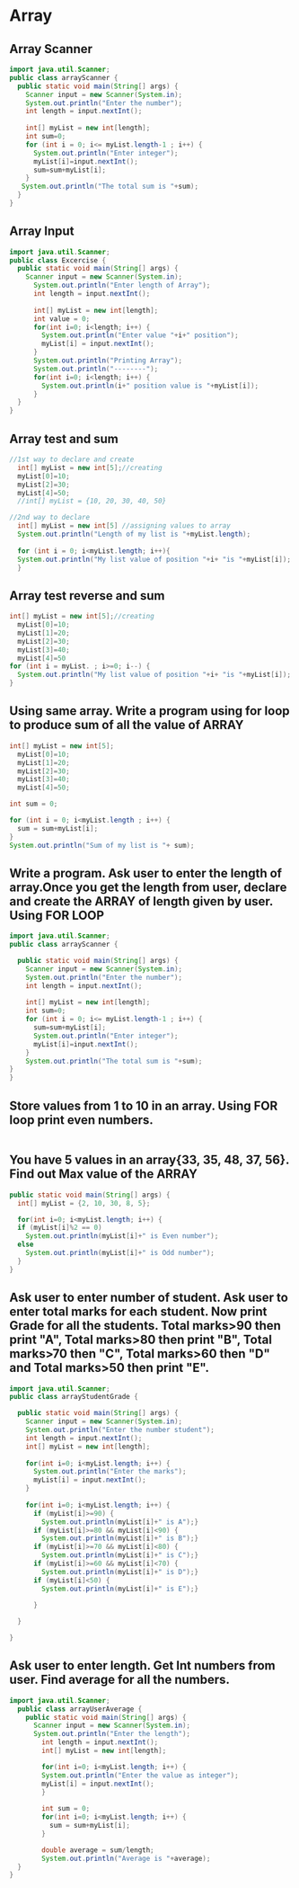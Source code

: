 Array
=====
Array Scanner
-------------
```java
import java.util.Scanner;
public class arrayScanner {
  public static void main(String[] args) {
    Scanner input = new Scanner(System.in);
    System.out.println("Enter the number");
    int length = input.nextInt();
		
    int[] myList = new int[length];
    int sum=0;
    for (int i = 0; i<= myList.length-1 ; i++) {
      System.out.println("Enter integer");
      myList[i]=input.nextInt();
      sum=sum+myList[i];
    }
   System.out.println("The total sum is "+sum);
  }
}
```
Array Input
-----------
```java
import java.util.Scanner;
public class Excercise {
  public static void main(String[] args) {
    Scanner input = new Scanner(System.in);
      System.out.println("Enter length of Array");
      int length = input.nextInt();
		
      int[] myList = new int[length];
      int value = 0;
      for(int i=0; i<length; i++) {
        System.out.println("Enter value "+i+" position");
        myList[i] = input.nextInt();
      }
      System.out.println("Printing Array");
      System.out.println("--------");
      for(int i=0; i<length; i++) {
        System.out.println(i+" position value is "+myList[i]);
      }
  }
}
```
Array test and sum
------------------
```java
//1st way to declare and create
  int[] myList = new int[5];//creating
  myList[0]=10;
  myList[2]=30;
  myList[4]=50;
  //int[] myList = {10, 20, 30, 40, 50}
```		
```java
//2nd way to declare
  int[] myList = new int[5] //assigning values to array
  System.out.println("Length of my list is "+myList.length);
    
  for (int i = 0; i<myList.length; i++){
  System.out.println("My list value of position "+i+ "is "+myList[i]);
  }
```
Array test reverse and sum
--------------------------
```java
int[] myList = new int[5];//creating
  myList[0]=10;
  myList[1]=20;
  myList[2]=30;
  myList[3]=40;
  myList[4]=50
for (int i = myList. ; i>=0; i--) {
  System.out.println("My list value of position "+i+ "is "+myList[i]);
}
```
Using same array. Write a program using for loop to produce sum of all the value of ARRAY
-----------------------------------------------------------------------------------------
```java
int[] myList = new int[5];
  myList[0]=10;
  myList[1]=20;
  myList[2]=30;
  myList[3]=40;
  myList[4]=50;

int sum = 0;

for (int i = 0; i<myList.length ; i++) {
  sum = sum+myList[i];
}
System.out.println("Sum of my list is "+ sum);
```
Write a program. Ask user to enter the length of array.Once you get the length from user, declare and create the ARRAY of length given by user. Using FOR LOOP
------------------------------------------
```java
import java.util.Scanner;
public class arrayScanner {

  public static void main(String[] args) {
    Scanner input = new Scanner(System.in);
    System.out.println("Enter the number");
    int length = input.nextInt();
    
    int[] myList = new int[length];
    int sum=0;
    for (int i = 0; i<= myList.length-1 ; i++) {
      sum=sum+myList[i];
      System.out.println("Enter integer");
      myList[i]=input.nextInt();
    }
    System.out.println("The total sum is "+sum);
}
}
```
Store values from 1 to 10 in an array. Using FOR loop print even numbers.
--------------------------------------------------------------------------
```java

```
You have 5 values in an array{33, 35, 48, 37, 56}. Find out Max value of the ARRAY
----------------------------------------------------------------------------------
```java
public static void main(String[] args) {
  int[] myList = {2, 10, 30, 8, 5};

  for(int i=0; i<myList.length; i++) {
  if (myList[i]%2 == 0)
    System.out.println(myList[i]+" is Even number");
  else
    System.out.println(myList[i]+" is Odd number");
  }
}
```
Ask user to enter number of student. Ask user to enter total marks for each student. Now print Grade for all the students. Total marks>90 then print "A", Total marks>80 then print "B", Total marks>70 then "C", Total marks>60 then "D" and Total marks>50 then print "E".
-------------------------------------------------------------------------------------------------------------------------
```java
import java.util.Scanner;
public class arrayStudentGrade {

  public static void main(String[] args) {
    Scanner input = new Scanner(System.in);
    System.out.println("Enter the number student");
    int length = input.nextInt();
    int[] myList = new int[length];
		
    for(int i=0; i<myList.length; i++) {
      System.out.println("Enter the marks");
      myList[i] = input.nextInt();
    }
		
    for(int i=0; i<myList.length; i++) {
      if (myList[i]>=90) {
        System.out.println(myList[i]+" is A");}
      if (myList[i]>=80 && myList[i]<90) {
        System.out.println(myList[i]+" is B");}
      if (myList[i]>=70 && myList[i]<80) {
        System.out.println(myList[i]+" is C");}
      if (myList[i]>=60 && myList[i]<70) {
        System.out.println(myList[i]+" is D");}
      if (myList[i]<50) {
        System.out.println(myList[i]+" is E");}
	
      }

  }

}
```
Ask user to enter length. Get Int numbers from user. Find average for all the numbers.
-------------------------------------------------------------------------------------
```java
import java.util.Scanner;
  public class arrayUserAverage {
    public static void main(String[] args) {
      Scanner input = new Scanner(System.in);
      System.out.println("Enter the length");
        int length = input.nextInt();
        int[] myList = new int[length];

        for(int i=0; i<myList.length; i++) {
        System.out.println("Enter the value as integer");
        myList[i] = input.nextInt();
        }
    
        int sum = 0;
        for(int i=0; i<myList.length; i++) {
          sum = sum+myList[i];
        }

        double average = sum/length;
        System.out.println("Average is "+average);
  }
}
```
